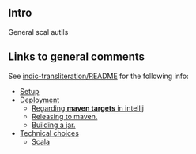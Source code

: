 ## Intro
General scal autils

## Links to general comments
See [indic-transliteration/README](https://github.com/sanskrit-coders/indic-transliteration/blob/master/README.md) for the following info:

- [Setup](https://github.com/sanskrit-coders/indic-transliteration/blob/master/README.md#setup)
- [Deployment](https://github.com/sanskrit-coders/indic-transliteration/blob/master/README.md#deployment)
  - [Regarding **maven targets** in intellij](https://github.com/sanskrit-coders/indic-transliteration/blob/master/README.md#regarding-**maven-targets**-in-intellij)
  - [Releasing to maven.](https://github.com/sanskrit-coders/indic-transliteration/blob/master/README.md#releasing-to-maven.)
  - [Building a jar.](https://github.com/sanskrit-coders/indic-transliteration/blob/master/README.md#building-a-jar.)
- [Technical choices](https://github.com/sanskrit-coders/indic-transliteration/blob/master/README.md#technical-choices)
  - [Scala](https://github.com/sanskrit-coders/indic-transliteration/blob/master/README.md#scala)
